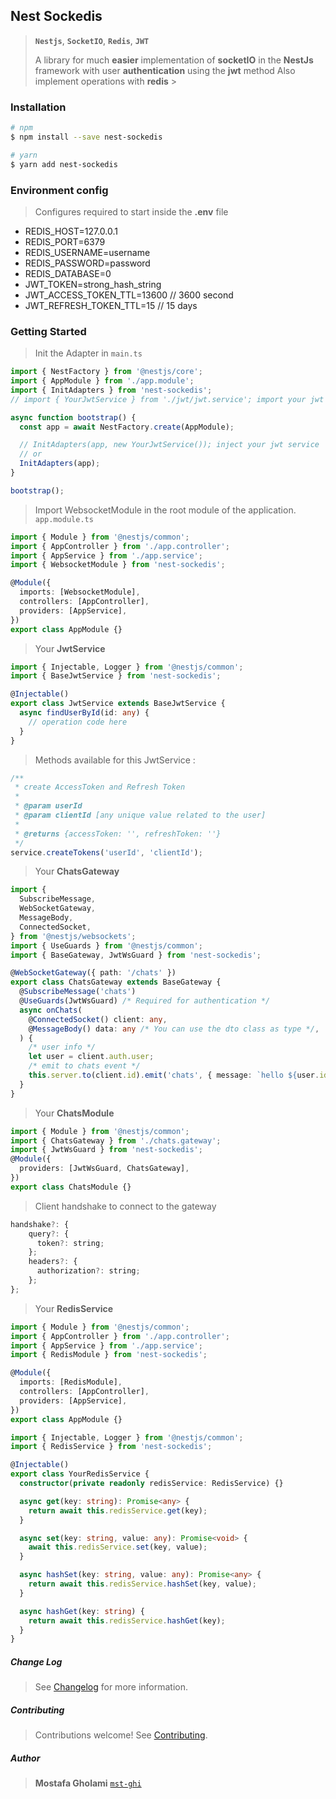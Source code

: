 ## Nest Sockedis

> **`Nestjs`**, **`SocketIO`**, **`Redis`**, **`JWT`**
>
> &NewLine;
> A library for much **easier** implementation of **socketIO** in the **NestJs** framework with user **authentication** using the **jwt** method
> Also implement operations with **redis** > &NewLine;

### Installation

```bash
# npm
$ npm install --save nest-sockedis

# yarn
$ yarn add nest-sockedis
```

&NewLine;

### Environment config

> Configures required to start inside the **.env** file

- REDIS_HOST=127.0.0.1
- REDIS_PORT=6379
- REDIS_USERNAME=username
- REDIS_PASSWORD=password
- REDIS_DATABASE=0
- JWT_TOKEN=strong_hash_string
- JWT_ACCESS_TOKEN_TTL=13600 // 3600 second
- JWT_REFRESH_TOKEN_TTL=15 // 15 days

&NewLine;

### Getting Started

> Init the Adapter in `main.ts`

```typescript
import { NestFactory } from '@nestjs/core';
import { AppModule } from './app.module';
import { InitAdapters } from 'nest-sockedis';
// import { YourJwtService } from './jwt/jwt.service'; import your jwt service

async function bootstrap() {
  const app = await NestFactory.create(AppModule);

  // InitAdapters(app, new YourJwtService()); inject your jwt service
  // or
  InitAdapters(app);
}

bootstrap();
```

> Import WebsocketModule in the root module of the application. `app.module.ts`

```typescript
import { Module } from '@nestjs/common';
import { AppController } from './app.controller';
import { AppService } from './app.service';
import { WebsocketModule } from 'nest-sockedis';

@Module({
  imports: [WebsocketModule],
  controllers: [AppController],
  providers: [AppService],
})
export class AppModule {}
```

&NewLine;

> Your **JwtService**

```typescript
import { Injectable, Logger } from '@nestjs/common';
import { BaseJwtService } from 'nest-sockedis';

@Injectable()
export class JwtService extends BaseJwtService {
  async findUserById(id: any) {
    // operation code here
  }
}
```

> Methods available for this JwtService :

```typescript
/**
 * create AccessToken and Refresh Token
 *
 * @param userId
 * @param clientId [any unique value related to the user]
 *
 * @returns {accessToken: '', refreshToken: ''}
 */
service.createTokens('userId', 'clientId');
```

&NewLine;

> Your **ChatsGateway**

```typescript
import {
  SubscribeMessage,
  WebSocketGateway,
  MessageBody,
  ConnectedSocket,
} from '@nestjs/websockets';
import { UseGuards } from '@nestjs/common';
import { BaseGateway, JwtWsGuard } from 'nest-sockedis';

@WebSocketGateway({ path: '/chats' })
export class ChatsGateway extends BaseGateway {
  @SubscribeMessage('chats')
  @UseGuards(JwtWsGuard) /* Required for authentication */
  async onChats(
    @ConnectedSocket() client: any,
    @MessageBody() data: any /* You can use the dto class as type */,
  ) {
    /* user info */
    let user = client.auth.user;
    /* emit to chats event */
    this.server.to(client.id).emit('chats', { message: `hello ${user.id}` });
  }
}
```

&NewLine;

> Your **ChatsModule**

```typescript
import { Module } from '@nestjs/common';
import { ChatsGateway } from './chats.gateway';
import { JwtWsGuard } from 'nest-sockedis';
@Module({
  providers: [JwtWsGuard, ChatsGateway],
})
export class ChatsModule {}
```

&NewLine;

> Client handshake to connect to the gateway

```js
handshake?: {
    query?: {
      token?: string;
    };
    headers?: {
      authorization?: string;
    };
};
```

&NewLine;

> Your **RedisService**

```typescript
import { Module } from '@nestjs/common';
import { AppController } from './app.controller';
import { AppService } from './app.service';
import { RedisModule } from 'nest-sockedis';

@Module({
  imports: [RedisModule],
  controllers: [AppController],
  providers: [AppService],
})
export class AppModule {}
```

&NewLine;

```typescript
import { Injectable, Logger } from '@nestjs/common';
import { RedisService } from 'nest-sockedis';

@Injectable()
export class YourRedisService {
  constructor(private readonly redisService: RedisService) {}

  async get(key: string): Promise<any> {
    return await this.redisService.get(key);
  }

  async set(key: string, value: any): Promise<void> {
    await this.redisService.set(key, value);
  }

  async hashSet(key: string, value: any): Promise<any> {
    return await this.redisService.hashSet(key, value);
  }

  async hashGet(key: string) {
    return await this.redisService.hashGet(key);
  }
}
```

&NewLine;

##### Change Log

> See [Changelog](CHANGELOG.md) for more information.

##### Contributing

> Contributions welcome! See [Contributing](CONTRIBUTING.md).

##### Author

> **Mostafa Gholami** [`mst-ghi`](https://github.com/mst-ghi)
